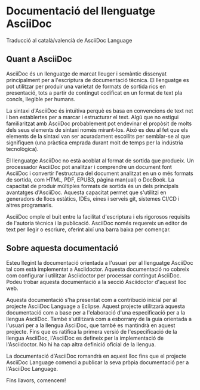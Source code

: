 # Documentació del llenguatge AsciiDoc

Traducció al català/valencià de AsciiDoc Language

## Quant a AsciiDoc

AsciiDoc és un llenguatge de marcat lleuger i semàntic dissenyat principalment per a l'escriptura de documentació tècnica. El llenguatge es pot utilitzar per produir una varietat de formats de sortida rics en presentació, tots a partir de contingut codificat en un format de text pla concís, llegible per humans.

La sintaxi d'AsciiDoc és intuïtiva perquè es basa en convencions de text net i ben establertes per a marcar i estructurar el text. Algú que no estigui familiaritzat amb AsciiDoc probablement pot endevinar el propòsit de molts dels seus elements de sintaxi només mirant-los. Això es deu al fet que els elements de la sintaxi van ser acuradament escollits per semblar-se al que signifiquen (una pràctica emprada durant molt de temps per la indústria tecnològica).

El llenguatge AsciiDoc no està acoblat al format de sortida que produeix. Un processador AsciiDoc pot analitzar i comprendre un document font AsciiDoc i convertir l'estructura del document analitzat en un o més formats de sortida, com HTML, PDF, EPUB3, pàgina man(ual) o DocBook. La capacitat de produir múltiples formats de sortida és un dels principals avantatges d'AsciiDoc. Aquesta capacitat permet que s'utilitzi en generadors de llocs estàtics, IDEs, eines i serveis git, sistemes CI/CD i altres programaris.

AsciiDoc omple el buit entre la facilitat d'escriptura i els rigorosos requisits de l'autoria tècnica i la publicació. AsciiDoc només requereix un editor de text per llegir o escriure, oferint així una barra baixa per començar.

## Sobre aquesta documentació

Esteu llegint la documentació orientada a l'usuari per al llenguatge AsciiDoc tal com està implementat a Asciidoctor. Aquesta documentació no cobreix com configurar i utilitzar Asciidoctor per processar contingut AsciiDoc. Podeu trobar aquesta documentació a la secció Asciidoctor d'aquest lloc web.

Aquesta documentació s'ha presentat com a contribució inicial per al projecte AsciiDoc Language a Eclipse. Aquest projecte utilitzarà aquesta documentació com a base per a l'elaboració d'una especificació per a la llengua AsciiDoc. També s'utilitzarà com a esborrany de la guia orientada a l'usuari per a la llengua AsciiDoc, que també es mantindrà en aquest projecte.
Fins que es ratifica la primera versió de l'especificació de la llengua AsciiDoc, l'AsciiDoc es defineix per la implementació de l'Asciidoctor. No hi ha cap altra definició oficial de la llengua.

La documentació d'AsciiDoc romandrà en aquest lloc fins que el projecte AsciiDoc Language comenci a publicar la seva pròpia documentació per a l'AsciiDoc Language.

Fins llavors, comencem!
